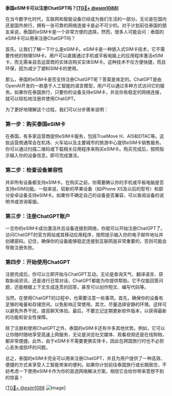 **泰国eSIM卡可以注册ChatGPT吗？[[TG💪+ @esim1088](https://t.me/s/esim1088)]**

在当今数字化时代，互联网和智能设备已经成为我们生活的一部分。无论是在国内还是国外旅行，拥有一张可靠的网络连接卡是必不可少的。对于计划前往泰国的朋友来说，泰国的eSIM卡是一个非常方便的选择。然而，很多人可能会问：泰国的eSIM卡可以用来注册ChatGPT吗？

首先，让我们了解一下什么是eSIM卡。eSIM卡是一种嵌入式SIM卡技术，它不需要传统的物理SIM卡。用户可以直接通过手机或平板电脑上的应用程序激活eSIM卡，而无需亲自去运营商的实体店购买实体SIM卡。这种技术不仅方便快捷，而且环保，因为减少了塑料SIM卡的使用。

那么，泰国的eSIM卡是否支持注册ChatGPT呢？答案是肯定的。ChatGPT是由OpenAI开发的一款基于人工智能的语言模型，用户可以通过多种方式访问它的服务。如果你在泰国旅行，只要你的设备支持eSIM卡，并且你有稳定的网络连接，就可以轻松地注册并使用ChatGPT。

为了更好地理解这个过程，我们可以分步骤来说明：

### 第一步：购买泰国eSIM卡

在泰国，有多家运营商提供eSIM卡服务，包括TrueMove H、AIS和DTAC等。这些运营商通常会在机场、火车站以及主要城市的旅游中心提供eSIM卡销售服务。你可以通过扫描二维码或下载相关应用程序来购买eSIM卡。购买完成后，按照指示输入你的设备信息，即可完成激活。

### 第二步：检查设备兼容性

并非所有设备都支持eSIM卡。在购买之前，你需要确认你的手机或平板电脑是否支持eSIM功能。一般来说，较新的苹果设备（如iPhone XS及以后的型号）和部分安卓设备支持eSIM卡。如果你不确定自己的设备是否兼容，可以查阅设备的说明书或咨询客服。

### 第三步：注册ChatGPT账户

一旦你的eSIM卡成功激活并且设备连接到网络，你就可以开始注册ChatGPT了。访问ChatGPT的官方网站或其移动应用程序，按照提示输入你的电子邮件地址并创建密码。记住，确保你的设备能够稳定连接到互联网是非常重要的，否则可能会导致注册失败。

### 第四步：开始使用ChatGPT

注册完成后，你可以立即开始与ChatGPT互动。无论是查询天气、翻译语言、获取新闻资讯，还是进行日常对话，ChatGPT都能为你提供帮助。它不仅能回答问题，还能根据上下文生成连贯的回答，甚至可以创作短文、编写代码等。

当然，在使用ChatGPT的过程中，也需要注意一些事项。首先，确保你的设备有足够的电量和存储空间，以免影响正常使用。其次，尽量选择安静的环境，这样可以避免外界干扰，提高聊天体验。最后，不要忘记定期更新软件版本，以获得最新的功能和安全性保障。

除了注册和使用ChatGPT之外，泰国的eSIM卡还有许多其他优势。例如，它可以让你随时随地享受高速上网服务，无论是浏览社交媒体、观看视频还是在线购物，都非常便捷。此外，由于eSIM卡不需要更换实体卡，因此在跨国旅行时也不必担心丢失或损坏的问题。

总之，泰国的eSIM卡完全可以用来注册ChatGPT，并且为用户提供了一种高效、便捷的方式来享受人工智能带来的便利。如果你计划前往泰国旅行或长期居住，不妨考虑一下使用eSIM卡作为你的首选网络解决方案。相信它会给你带来意想不到的惊喜！

[[TG💪+ @esim1088](https://t.me/s/esim1088) ![Image](https://i.postimg.cc/4NQfJmqS/Snipaste-2025-05-13-00-14-12.png)]